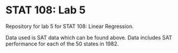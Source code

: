 # STAT 108: Lab 5
Repository for lab 5 for STAT 108: Linear Regression.

Data used is SAT data which can be found above. Data includes SAT performance for each of the 50 states in 1982.
